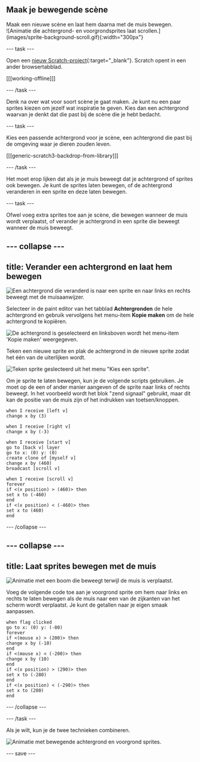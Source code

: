 ## Maak je bewegende scène

<div style="display: flex; flex-wrap: wrap">
<div style="flex-basis: 200px; flex-grow: 1; margin-right: 15px;">
Maak een nieuwe scène en laat hem daarna met de muis bewegen.
</div>
<div>
![Animatie die achtergrond- en voorgrondsprites laat scrollen.](images/sprite-background-scroll.gif){:width="300px"}
</div>
</div>

 --- task ---

Open een [nieuw Scratch-project](https://rpf.io/scratch-new){:target="_blank"}. Scratch opent in een ander browsertabblad.

[[[working-offline]]]

--- /task ---

Denk na over wat voor soort scène je gaat maken. Je kunt nu een paar sprites kiezen om jezelf wat inspiratie te geven. Kies dan een achtergrond waarvan je denkt dat die past bij de scène die je hebt bedacht.

--- task ---

Kies een passende achtergrond voor je scène, een achtergrond die past bij de omgeving waar je dieren zouden leven.

[[[generic-scratch3-backdrop-from-library]]]

--- /task ---

Het moet erop lijken dat als je je muis beweegt dat je achtergrond of sprites ook bewegen. Je kunt de sprites laten bewegen, of de achtergrond veranderen in een sprite en deze laten bewegen.

--- task ---

Ofwel voeg extra sprites toe aan je scène, die bewegen wanneer de muis wordt verplaatst, of verander je achtergrond in een sprite die beweegt wanneer de muis beweegt.

--- collapse ---
---
title: Verander een achtergrond en laat hem bewegen
---

![Een achtergrond die veranderd is naar een sprite en naar links en rechts beweegt met de muisaanwijzer.](images/scroll-background.gif)

Selecteer in de paint editor van het tabblad **Achtergronden** de hele achtergrond en gebruik vervolgens het menu-item **Kopie maken** om de hele achtergrond te kopiëren.

![De achtergrond is geselecteerd en linksboven wordt het menu-item 'Kopie maken' weergegeven.](images/copy-backdrop.png)

Teken een nieuwe sprite en plak de achtergrond in de nieuwe sprite zodat het één van de uiterlijken wordt.

![Teken sprite geslecteerd uit het menu "Kies een sprite".](images/paint-sprite.png)

Om je sprite te laten bewegen, kun je de volgende scripts gebruiken. Je moet op de een of ander manier aangeven of de sprite naar links of rechts beweegt. In het voorbeeld wordt het blok "zend signaal" gebruikt, maar dit kan de positie van de muis zijn of het indrukken van toetsen/knoppen.

```blocks3
when I receive [left v]
change x by (3)

when I receive [right v]
change x by (-3)

when I receive [start v]
go to [back v] layer
go to x: (0) y: (0)
create clone of [myself v]
change x by (460) 
broadcast [scroll v]

when I receive [scroll v]
forever
if <(x position) > (460)> then
set x to (-460)
end
if <(x position) < (-460)> then
set x to (460)
end
```

--- /collapse ---

--- collapse ---
---
title: Laat sprites bewegen met de muis
---

![Animatie met een boom die beweegt terwijl de muis is verplaatst.](images/sprite-scroll.gif)

Voeg de volgende code toe aan je voorgrond sprite om hem naar links en rechts te laten bewegen als de muis naar een van de zijkanten van het scherm wordt verplaatst. Je kunt de getallen naar je eigen smaak aanpassen.

```blocks3
when flag clicked
go to x: (0) y: (-80)
forever
if <(mouse x) > (200)> then
change x by (-10)
end
if <(mouse x) < (-200)> then
change x by (10)
end
if <(x position) > (290)> then
set x to (-280)
end
if <(x position) < (-290)> then
set x to (280)
end
```

--- /collapse ---

--- /task ---

Als je wilt, kun je de twee technieken combineren.

![Animatie met bewegende achtergrond en voorgrond sprites.](images/sprite-background-scroll.gif)


--- save ---
